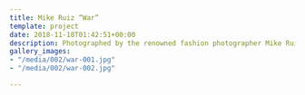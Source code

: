 ```yaml
---
title: Mike Ruiz “War”
template: project
date: 2018-11-18T01:42:51+00:00
description: Photographed by the renowned fashion photographer Mike Ruiz and written by Dylan Dias, this poster design was created to promote the new KM1 digital press by Konica Minolta. Commissioned by Flash Reproductions.
gallery_images:
- "/media/002/war-001.jpg"
- "/media/002/war-002.jpg"

---
```

